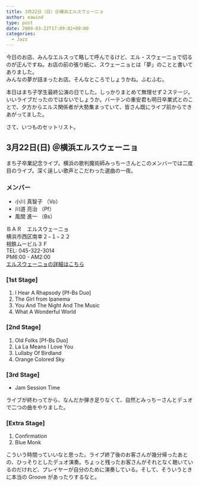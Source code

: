 ```yaml
---
title: 3月22日（日）＠横浜エルスウェーニョ
author: eawind
type: post
date: 2009-03-22T17:09:02+09:00
categories:
  - Jazz
---
```

今日のお店、みんなエルスって略して呼んでるけど、エル・スウェーニョで切るのが正んですね。お店の前の張り紙に、スウェーニョとは「夢」のことと書いてありました。  
みんなの夢が詰まったお店。そんなところでしょうかね。ふむふむ。

本日はまち子学生最終公演の日でした。しっかりまとめて無理せず２ステージ。いいライブだったのではないでしょうか。バーテンの重安君も明日卒業式とのことで、夕方からエルス関係者が大勢集まっていて、皆さん既にライブ前からできあがってました。

さて、いつものセットリスト。

## 3月22日(日) ＠横浜エルスウェーニョ

まち子卒業記念ライブ。横浜の歌判魔術師みっちーさんとこのメンバーでは二度目のライブ。深く逞しい歌声とこだわった選曲の一夜。

### メンバー
- 小川 真智子 （Vo）
- 川道 亮治 （Pf）
- 風間 進一 （Bs）

ＢＡＲ　エルスウェーニョ  
横浜市西区南幸２−１−２２  
相鉄ムービル３Ｆ  
TEL: 045-322-3014  
PM6:00 - AM2:00  
[エルスウェーニョの詳細はこちら](http://www.asahi-net.or.jp/%7Emd2n-iwks/)

### [1st Stage]
1. I Hear A Rhapsody [Pf-Bs Duo]  
2. The Girl from Ipanema  
3. You And The Night And The Music  
4. What A Wonderful World  

### [2nd Stage]
1. Old Folks [Pf-Bs Duo]  
2. La La Means I Love You  
3. Lullaby Of Birdland  
4. Orange Colored Sky  

### [3rd Stage]
* Jam Session Time  

ライブが終わってから、なんだか弾き足りなくて、自然とみっちーさんとデュオで二つの曲をやりました。

### [Extra Stage]
1. Confirmation  
2. Blue Monk  

こういう時間っていいなと思った。ライブ終了後のお客さんが幾分帰ったあとの、ひっそりとしたデュオ演奏。ちょっと残ったお客さんがそれとなく聴いているのだけれど、プレイヤーが自分のために演奏している。そして、そういうときに本当の Groove があったりするなと。
